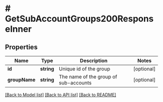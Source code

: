 # # GetSubAccountGroups200ResponseInner

## Properties

Name | Type | Description | Notes
------------ | ------------- | ------------- | -------------
**id** | **string** | Unique id of the group | [optional]
**groupName** | **string** | The name of the group of sub-accounts | [optional]

[[Back to Model list]](../../README.md#models) [[Back to API list]](../../README.md#endpoints) [[Back to README]](../../README.md)
